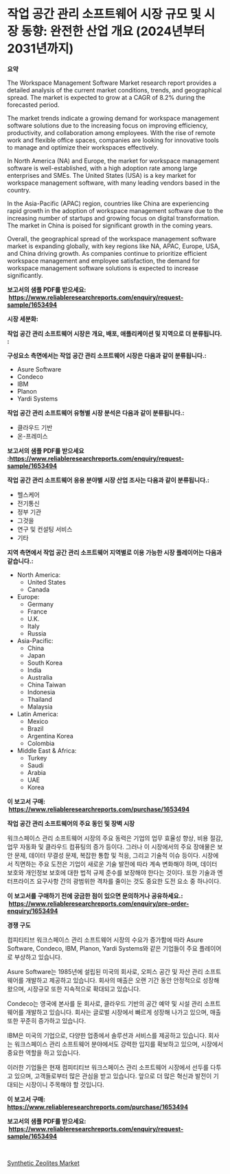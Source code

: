 <p><h1>작업 공간 관리 소프트웨어 시장 규모 및 시장 동향: 완전한 산업 개요 (2024년부터 2031년까지)</h1></p><p><strong>요약</strong></p>
<p><p>The Workspace Management Software Market research report provides a detailed analysis of the current market conditions, trends, and geographical spread. The market is expected to grow at a CAGR of 8.2% during the forecasted period.</p><p>The market trends indicate a growing demand for workspace management software solutions due to the increasing focus on improving efficiency, productivity, and collaboration among employees. With the rise of remote work and flexible office spaces, companies are looking for innovative tools to manage and optimize their workspaces effectively.</p><p>In North America (NA) and Europe, the market for workspace management software is well-established, with a high adoption rate among large enterprises and SMEs. The United States (USA) is a key market for workspace management software, with many leading vendors based in the country.</p><p>In the Asia-Pacific (APAC) region, countries like China are experiencing rapid growth in the adoption of workspace management software due to the increasing number of startups and growing focus on digital transformation. The market in China is poised for significant growth in the coming years.</p><p>Overall, the geographical spread of the workspace management software market is expanding globally, with key regions like NA, APAC, Europe, USA, and China driving growth. As companies continue to prioritize efficient workspace management and employee satisfaction, the demand for workspace management software solutions is expected to increase significantly.</p></p>
<p><strong>보고서의 샘플 PDF를 받으세요: &nbsp;<a href="https://www.reliableresearchreports.com/enquiry/request-sample/1653494">https://www.reliableresearchreports.com/enquiry/request-sample/1653494</a></strong></p>
<p><strong>시장 세분화:</strong></p>
<p><strong> 작업 공간 관리 소프트웨어 시장은 개요, 배포, 애플리케이션 및 지역으로 더 분류됩니다. :</strong></p>
<p><strong>구성요소 측면에서는 작업 공간 관리 소프트웨어 시장은 다음과 같이 분류됩니다.:</strong></p>
<p><ul><li>Asure Software</li><li>Condeco</li><li>IBM</li><li>Planon</li><li>Yardi Systems</li></ul></p>
<p><strong> 작업 공간 관리 소프트웨어 유형별 시장 분석은 다음과 같이 분류됩니다.:</strong></p>
<p><ul><li>클라우드 기반</li><li>온-프레미스</li></ul></p>
<p><strong>보고서의 샘플 PDF를 받으세요 :<a href="https://www.reliableresearchreports.com/enquiry/request-sample/1653494">https://www.reliableresearchreports.com/enquiry/request-sample/1653494</a></strong></p>
<p><strong> 작업 공간 관리 소프트웨어 응용 분야별 시장 산업 조사는 다음과 같이 분류됩니다.:</strong></p>
<p><ul><li>헬스케어</li><li>전기통신</li><li>정부 기관</li><li>그것을</li><li>연구 및 컨설팅 서비스</li><li>기타</li></ul></p>
<p><strong>지역 측면에서 작업 공간 관리 소프트웨어 지역별로 이용 가능한 시장 플레이어는 다음과 같습니다.:</strong></p>
<p><ul>
    <li>
        North America:
        <ul>
            <li>United States</li>
            <li>Canada</li>
        </ul>
    </li>
    <li>
        Europe:
        <ul>
            <li>Germany</li>
            <li>France</li>
            <li>U.K.</li>
            <li>Italy</li>
            <li>Russia</li>
        </ul>
    </li>
    <li>
        Asia-Pacific:
        <ul>
            <li>China</li>
            <li>Japan</li>
            <li>South Korea</li>
            <li>India</li>
            <li>Australia</li>
            <li>China Taiwan</li>
            <li>Indonesia</li>
            <li>Thailand</li>
            <li>Malaysia</li>
        </ul>
    </li>
    <li>
        Latin America:
        <ul>
            <li>Mexico</li>
            <li>Brazil</li>
            <li>Argentina Korea</li>
            <li>Colombia</li>
        </ul>
    </li>
    <li>
        Middle East & Africa:
        <ul>
            <li>Turkey</li>
            <li>Saudi</li>
            <li>Arabia</li>
            <li>UAE</li>
            <li>Korea</li>
        </ul>
    </li>
    </ul></p>
<p><strong>이 보고서 구매: &nbsp;<a href="https://www.reliableresearchreports.com/purchase/1653494">https://www.reliableresearchreports.com/purchase/1653494</a></strong></p>
<p><strong>작업 공간 관리 소프트웨어의 주요 동인 및 장벽 시장</strong></p>
<p><p>워크스페이스 관리 소프트웨어 시장의 주요 동력은 기업의 업무 효율성 향상, 비용 절감, 업무 자동화 및 클라우드 컴퓨팅의 증가 등이다. 그러나 이 시장에서의 주요 장애물은 보안 문제, 데이터 무결성 문제, 복잡한 통합 및 적응, 그리고 기술적 이슈 등이다. 시장에서 직면하는 주요 도전은 기업이 새로운 기술 발전에 따라 계속 변화해야 하며, 데이터 보호와 개인정보 보호에 대한 법적 규제 준수를 보장해야 한다는 것이다. 또한 기술과 엔터프라이즈 요구사항 간의 광범위한 격차를 줄이는 것도 중요한 도전 요소 중 하나이다.</p></p>
<p><strong>이 보고서를 구매하기 전에 궁금한 점이 있으면 문의하거나 공유하세요.: &nbsp;<a href="https://www.reliableresearchreports.com/enquiry/pre-order-enquiry/1653494">https://www.reliableresearchreports.com/enquiry/pre-order-enquiry/1653494</a></strong></p>
<p><strong>경쟁 구도</strong></p>
<p><p>컴피티티브 워크스페이스 관리 소프트웨어 시장의 수요가 증가함에 따라 Asure Software, Condeco, IBM, Planon, Yardi Systems와 같은 기업들이 주요 플레이어로 부상하고 있습니다. </p><p>Asure Software는 1985년에 설립된 미국의 회사로, 오피스 공간 및 자산 관리 소프트웨어를 개발하고 제공하고 있습니다. 회사의 매출은 오랜 기간 동안 안정적으로 성장해 왔으며, 시장규모 또한 지속적으로 확대되고 있습니다. </p><p>Condeco는 영국에 본사를 둔 회사로, 클라우드 기반의 공간 예약 및 시설 관리 소프트웨어를 개발하고 있습니다. 회사는 글로벌 시장에서 빠르게 성장해 나가고 있으며, 매출 또한 꾸준히 증가하고 있습니다. </p><p>IBM은 미국의 기업으로, 다양한 업종에서 솔루션과 서비스를 제공하고 있습니다. 회사는 워크스페이스 관리 소프트웨어 분야에서도 강력한 입지를 확보하고 있으며, 시장에서 중요한 역할을 하고 있습니다. </p><p>이러한 기업들은 현재 컴피티티브 워크스페이스 관리 소프트웨어 시장에서 선두를 다투고 있으며, 고객들로부터 많은 관심을 받고 있습니다. 앞으로 더 많은 혁신과 발전이 기대되는 시장이니 주목해야 할 것입니다.</p></p>
<p><strong>이 보고서 구매: &nbsp; <a href="https://www.reliableresearchreports.com/purchase/1653494">https://www.reliableresearchreports.com/purchase/1653494</a></strong></p>
<p><strong>보고서의 샘플 PDF를 받으세요: &nbsp;<a href="https://www.reliableresearchreports.com/enquiry/request-sample/1653494">https://www.reliableresearchreports.com/enquiry/request-sample/1653494</a></strong><strong></strong></p>
<p>&nbsp;</p>
<p><p><a href="https://eight-handstand-8fb.notion.site/Global-Synthetic-Zeolites-Market-Size-and-Market-Trends-Insights-and-Projections-from-2024-to-2031-4083a7079b4c49ae9def98ef44ce8d35">Synthetic Zeolites Market</a></p></p>